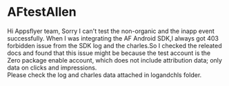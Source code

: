 # AFtestAllen
Hi Appsflyer team,
Sorry I can't test the non-organic and the inapp event successfully.
When I was integrating the AF Android SDK,I always got 403 forbidden issue from the SDK log and the charles.So I checked the releated docs and found that
this issue might be because the test account is the Zero package enable account, which does not include attribution data; only data on clicks and impressions.   
Please check the log and charles data attached in logandchls folder.



